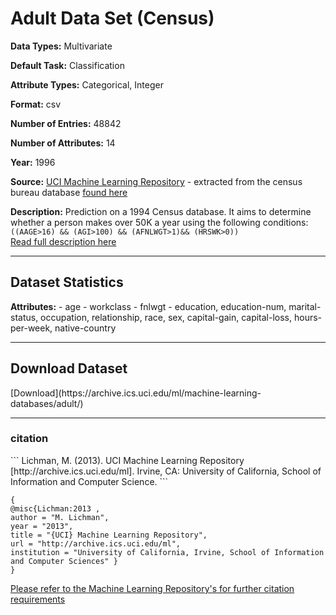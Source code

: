 # Adult Data Set (Census)

<b>Data Types:</b> Multivariate

<b>Default Task:</b> Classification

<b>Attribute Types:</b> Categorical, Integer

<b>Format:</b> csv

<b>Number of Entries:</b> 48842

<b>Number of Attributes:</b> 14

<b>Year:</b> 1996

<b>Source:</b> [UCI Machine Learning Repository](https://archive.ics.uci.edu/ml/datasets/adult) - extracted from the census bureau database [found here](http://www.census.gov/ftp/pub/DES/www/welcome.html)

<b>Description:</b> Prediction on a 1994 Census database. It aims to determine whether a person makes over 50K a year using the following conditions:
`` ((AAGE>16) && (AGI>100) && (AFNLWGT>1)&& (HRSWK>0))``  
[Read full description here](https://archive.ics.uci.edu/ml/machine-learning-databases/adult/adult.names)

---

<h2>Dataset Statistics</h2>
<b>Attributes:</b>
- age
- workclass
- fnlwgt
- education, education-num, marital-status, occupation, relationship, race, sex, capital-gain, capital-loss, hours-per-week, native-country

---

 <h2>Download Dataset</h2>
 [Download](https://archive.ics.uci.edu/ml/machine-learning-databases/adult/)

 ---


<h3>citation</h3>  
```
Lichman, M. (2013). UCI Machine Learning Repository [http://archive.ics.uci.edu/ml]. Irvine, CA: University of California, School of Information and Computer Science.
```


 ```
 {
 @misc{Lichman:2013 ,
 author = "M. Lichman",
 year = "2013",
 title = "{UCI} Machine Learning Repository",
 url = "http://archive.ics.uci.edu/ml",
 institution = "University of California, Irvine, School of Information and Computer Sciences" }
 }
 ```
 [Please refer to the Machine Learning Repository's for further citation requirements](https://archive.ics.uci.edu/ml/citation_policy.html)
